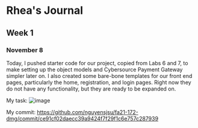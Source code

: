 # Rhea's Journal

## Week 1

### November 8

Today, I pushed starter code for our project, copied from Labs 6 and 7, to make setting up the object models and Cybersource Payment Gateway simpler later on. I also created some bare-bone templates for our front end pages, particularly the home, registration, and login pages. Right now they do not have any functionality, but they are ready to be expanded on.

My task:
![image]()

My commit: https://github.com/nguyensjsu/fa21-172-dmg/commit/ce91cf02daecc39a9424f7f29f1c6e757c287939